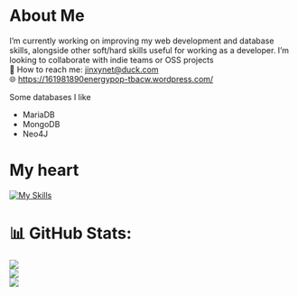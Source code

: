 # About Me
I’m currently working on improving my web development and database skills, alongside other soft/hard skills useful for working as a developer. I’m looking to collaborate with indie teams or OSS projects <br>
📧 How to reach me: jinxynet@duck.com<br> 
🌐 https://161981890energypop-tbacw.wordpress.com/

Some databases I like
<ul>
  <li>MariaDB</li>
  <li>MongoDB</li>
  <li>Neo4J</li>
</ul>

# My heart 
[![My Skills](https://skillicons.dev/icons?i=js,java,python,php)](https://skillicons.dev)

# 📊 GitHub Stats:
![](https://github-readme-stats.vercel.app/api?username=jinxynet&theme=dark&hide_border=false&include_all_commits=false&count_private=false)<br/>
![](https://nirzak-streak-stats.vercel.app/?user=jinxynet&theme=dark&hide_border=false)<br/>
![](https://github-readme-stats.vercel.app/api/top-langs/?username=jinxynet&theme=dark&hide_border=false&include_all_commits=false&count_private=false&layout=compact)

